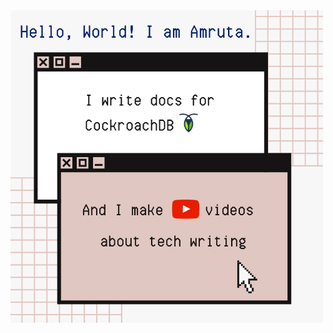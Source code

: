 
<img src="https://github.com/Amruta-Ranade/Amruta-Ranade/blob/master/GitHub%20Profile%20README%20image.png" alt="image" width="500" height="500">

<!--
![Image](https://github.com/Amruta-Ranade/Amruta-Ranade/blob/master/GitHub%20Profile%20README%20image.png)

### Hi there 👋
**Amruta-Ranade/Amruta-Ranade** is a ✨ _special_ ✨ repository because its `README.md` (this file) appears on your GitHub profile.

Here are some ideas to get you started:

- 🔭 I’m currently working on ...
- 🌱 I’m currently learning ...
- 👯 I’m looking to collaborate on ...
- 🤔 I’m looking for help with ...
- 💬 Ask me about ...
- 📫 How to reach me: ...
- 😄 Pronouns: ...
- ⚡ Fun fact: ...
-->
